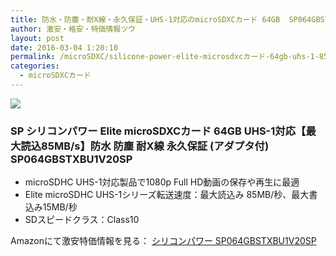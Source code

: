 ```yaml
---
title: 防水・防塵・耐X線・永久保証・UHS-1対応のmicroSDXCカード 64GB  SP064GBSTXBU1V20SP 特価1,938円！送料無料！
author: 激安・格安・特価情報ツウ
layout: post
date: 2016-03-04 1:20:10
permalink: /microSDXC/silicone-power-elite-microsdxcカード-64gb-uhs-1-85mb-s-sp064gbstxbu1v20sp-1938-amazon.html
categories:
  - microSDXCカード
---
```

<div class="img-bg2 img_L">
<a  href="http://www.amazon.co.jp/gp/product/B010SERHJY/ref=as_li_qf_sp_asin_il?ie=UTF8&camp=247&creative=1211&creativeASIN=B010SERHJY&linkCode=as2&tag=tokkajohotsu-22"><img border="0" src="http://ws-fe.amazon-adsystem.com/widgets/q?_encoding=UTF8&ASIN=B010SERHJY&Format=_SL250_&ID=AsinImage&MarketPlace=JP&ServiceVersion=20070822&WS=1&tag=tokkajohotsu-22" ></a><img src="http://ir-jp.amazon-adsystem.com/e/ir?t=tokkajohotsu-22&l=as2&o=9&a=B010SERHJY" width="1" height="1" border="0" alt="" style="border:none !important; margin:0px !important;" />
</div>

### SP シリコンパワー Elite microSDXCカード 64GB UHS-1対応【最大読込85MB/s】防水 防塵 耐X線 永久保証 (アダプタ付) SP064GBSTXBU1V20SP
<!--more-->

* microSDHC UHS-1対応製品で1080p Full HD動画の保存や再生に最適
* Elite microSDHC UHS-1シリーズ転送速度：最大読込み 85MB/秒、最大書込み15MB/秒
* SDスピードクラス：Class10

Amazonにて激安特価情報を見る： <a href="http://www.amazon.co.jp/gp/product/B010SERHJY/ref=as_li_qf_sp_asin_il?ie=UTF8&camp=247&creative=1211&creativeASIN=B010SERHJY&linkCode=as2&tag=tokkajohotsu-22" target="_blank"><span class="fs150p">シリコンパワー  SP064GBSTXBU1V20SP</span></a>
